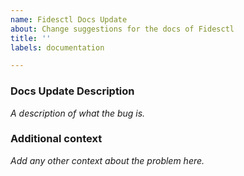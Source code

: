 ```yaml
---
name: Fidesctl Docs Update
about: Change suggestions for the docs of Fidesctl
title: ''
labels: documentation

---
```


### Docs Update Description

_A description of what the bug is._

### Additional context

_Add any other context about the problem here._
